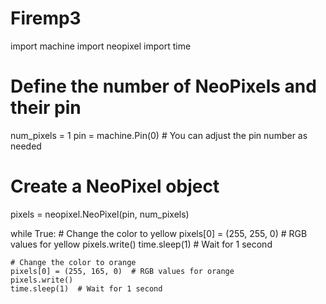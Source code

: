 # Firemp3
import machine
import neopixel
import time

# Define the number of NeoPixels and their pin
num_pixels = 1
pin = machine.Pin(0)  # You can adjust the pin number as needed

# Create a NeoPixel object
pixels = neopixel.NeoPixel(pin, num_pixels)

while True:
    # Change the color to yellow
    pixels[0] = (255, 255, 0)  # RGB values for yellow
    pixels.write()
    time.sleep(1)  # Wait for 1 second

    # Change the color to orange
    pixels[0] = (255, 165, 0)  # RGB values for orange
    pixels.write()
    time.sleep(1)  # Wait for 1 second
